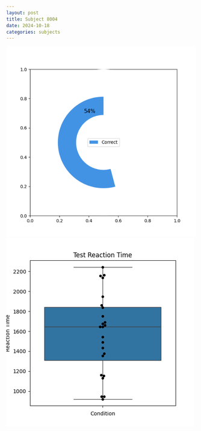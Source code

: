 ```yaml
---
layout: post
title: Subject 8004
date: 2024-10-18
categories: subjects
---
```


![](data/8004/run-17/8004_FN_acc_test.png)
![](data/8004/run-17/8004_FN_rt.png)
